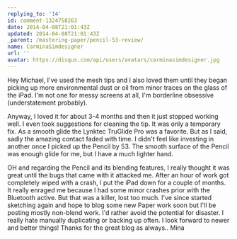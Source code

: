 ```yaml
---
replying_to: '14'
id: comment-1324758263
date: 2014-04-08T21:01:43Z
updated: 2014-04-08T21:01:43Z
_parent: /mastering-paper/pencil-53-review/
name: CarminaSimdesigner
url: ''
avatar: https://disqus.com/api/users/avatars/carminasimdesigner.jpg
---
```


Hey Michael, I've used the mesh tips and I also loved them until they began
picking up more environmental dust or oil from minor traces on the glass of the
iPad. I'm not one for messy screens at all, I'm borderline obsessive
(understatement probably).

Anyway, I loved it for about 3-4 months and then it just stopped working well. I
even took suggestions for cleaning the tip. It was only a temporary fix. As a
smooth glide the Lynktec TruGlide Pro was a favorite. But as I said, sadly the
amazing contact faded with time. I didn't feel like investing in another once I
picked up the Pencil by 53. The smooth surface of the Pencil was enough glide
for me, but I have a much lighter hand.

OH and regarding the Pencil and its blending features, I really thought it was
great until the bugs that came with it attacked me. After an hour of work got
completely wiped with a crash, I put the iPad down for a couple of months. It
really enraged me because I had some minor crashes prior with the Bluetooth
active. But that was a killer, lost too much. I've since started sketching again
and hope to blog some new Paper work soon but I'll be posting mostly non-blend
work. I'd rather avoid the potential for disaster. I really hate manually
duplicating or backing up often. I look forward to newer and better things!
Thanks for the great blog as always.. Mina
